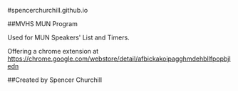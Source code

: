 #spencerchurchill.github.io

##MVHS MUN Program

Used for MUN Speakers' List and Timers.

Offering a chrome extension at https://chrome.google.com/webstore/detail/afbickakoipagghmdehbllfpopbjledn

##Created by Spencer Churchill
